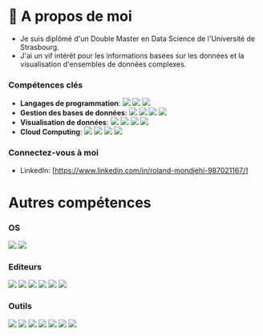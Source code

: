 # 👋 A propos de moi
- Je suis diplômé d'un Double Master en Data Science de l'Université de Strasbourg.
- J'ai un vif intérêt pour les informations basées sur les données et la visualisation d'ensembles de données complexes.
  
### Compétences clés

- **Langages de programmation**: ![](https://img.shields.io/badge/Python-31A8FF.svg?logo=python&logoColor=white) ![](https://img.shields.io/badge/R-276DC3.svg?logo=R&logoColor=white) ![](https://img.shields.io/badge/JavaScript-F7DF1E?style=for-the-badges&logo=javascript&logoColor=white)
- **Gestion des bases de données**: ![](https://img.shields.io/badge/MySQL-4479A1.svg?logo=mysql&logoColor=white) ![](https://img.shields.io/badge/PostgreSQL-336791.svg?logo=postgresql&logoColor=white) ![](https://img.shields.io/badge/MongoDB-47A248.svg?logo=mongodb&logoColor=white) ![](https://img.shields.io/badge/Neo4j-008CC1.svg?logo=neo4j&logoColor=white)
- **Visualisation de données**: ![](https://img.shields.io/badge/Power%20Bi-F2C811.svg?logo=powerbi&logoColor=white) ![](https://img.shields.io/badge/Plotly-3F4F75.svg?logo=plotly&logoColor=white) ![](https://img.shields.io/badge/Gephi-2D8CDB.svg?logo=gephi&logoColor=white) ![](https://img.shields.io/badge/R%20Shiny-75AADB.svg?logo=r&logoColor=white)
- **Cloud Computing**: ![](https://img.shields.io/badge/Amazon%20AWS-232F3E.svg?logo=amazon-aws&logoColor=white) ![](https://img.shields.io/badge/Amazon%20S3-569A31.svg?logo=amazon-s3&logoColor=white) ![](https://img.shields.io/badge/Apache%20Spark-E25A1C.svg?logo=apache-spark&logoColor=white) ![](https://img.shields.io/badge/Apache%20Hadoop-66CCFF.svg?logo=apache-hadoop&logoColor=white)

### Connectez-vous à moi
- LinkedIn: [https://www.linkedin.com/in/roland-mondjehi-987021167/]

# Autres compétences

### OS
![](https://img.shields.io/badge/Windows-0078D6.svg?logo=Windows&logoColor=black)
![](https://img.shields.io/badge/Ubuntu-E95420.svg?logo=Ubuntu&logoColor=white)

### Editeurs

![](https://img.shields.io/badge/R%20Studio-75AADB?logo=rstudio&logoColor=white)
![](https://img.shields.io/badge/Visual%20Studio%20Code-0078d7.svg?logo=visual-studio-code&logoColor=white)
![](https://img.shields.io/badge/Spyder-CC0000?style=for-the-badges&logo=spyderide&logoColor=white)
![](https://img.shields.io/badge/Jupyter%20Notebook-F37626?logo=jupyter&logoColor=white)
![](https://img.shields.io/badge/Sublime%20Text-FF9800?style=for-the-badges&logo=sublimetext&logoColor=white)
![](https://img.shields.io/badge/Google%20Colab-F9AB00?logo=google-colab&logoColor=white)

### Outils
![](https://img.shields.io/badge/docker-2496ED?logo=docker&logoColor=white)
![](https://img.shields.io/badge/markdown-000000.svg?logo=markdown&logoColor=white)
![](https://img.shields.io/badge/overleaf-47A141.svg?logo=overleaf&logoColor=white)
![](https://img.shields.io/badge/LaTeX-008080.svg?logo=latex&logoColor=white)
![](https://img.shields.io/badge/Terminal-4D4D4D.svg?logo=WindowsTerminal&logoColor=white)
![](https://img.shields.io/badge/PyPi-3775A9?style=for-the-badges&logo=pypi&logoColor=white)
![](https://img.shields.io/badge/Microsoft%20Excel-217346?logo=microsoft-excel&logoColor=white)
